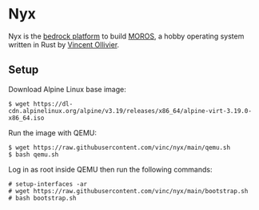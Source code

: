 # Nyx

Nyx is the [bedrock platform][0] to build [MOROS][1], a hobby operating system
written in Rust by [Vincent Ollivier][2].

[0]: https://permacomputing.net/bedrock_platform/
[1]: http://moros.cc
[2]: https://vinc.cc

## Setup

Download Alpine Linux base image:

    $ wget https://dl-cdn.alpinelinux.org/alpine/v3.19/releases/x86_64/alpine-virt-3.19.0-x86_64.iso

Run the image with QEMU:

    $ wget https://raw.githubusercontent.com/vinc/nyx/main/qemu.sh
    $ bash qemu.sh

Log in as root inside QEMU then run the following commands:

    # setup-interfaces -ar
    # wget https://raw.githubusercontent.com/vinc/nyx/main/bootstrap.sh
    # bash bootstrap.sh

